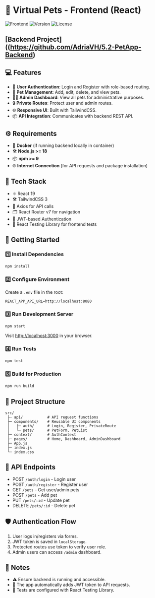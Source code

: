 # 🐾 Virtual Pets - Frontend (React)

![Frontend](https://img.shields.io/badge/Frontend-React-blue)
![Version](https://img.shields.io/badge/Version-0.1.0-green)
![License](https://img.shields.io/badge/License-MIT-yellow)

## [Backend Project]((https://github.com/AdriaVH/5.2-PetApp-Backend)

## 💻 Features

- 📝 **User Authentication**: Login and Register with role-based routing.
- 🐶 **Pet Management**: Add, edit, delete, and view pets.
- 👨‍💼 **Admin Dashboard**: View all pets for administrative purposes.
- 🔒 **Private Routes**: Protect user and admin routes.
- 🌐 **Responsive UI**: Built with TailwindCSS.
- 📦 **API Integration**: Communicates with backend REST API.

## ⚙️ Requirements

- 🐳 **Docker** (if running backend locally in container)
- 🛠️ **Node.js >= 18**
- 📦 **npm >= 9**
- 🌐 **Internet Connection** (for API requests and package installation)

## 🧩 Tech Stack

- ⚛️ React 19
- 🛠️ TailwindCSS 3
- 📡 Axios for API calls
- 🗂️ React Router v7 for navigation
- 🔐 JWT-based Authentication
- 🧪 React Testing Library for frontend tests

## 🚀 Getting Started

### 1️⃣ Install Dependencies

```bash
npm install
```

### 2️⃣ Configure Environment

Create a `.env` file in the root:

```
REACT_APP_API_URL=http://localhost:8080
```

### 3️⃣ Run Development Server

```bash
npm start
```

Visit [http://localhost:3000](http://localhost:3000) in your browser.

### 4️⃣ Run Tests

```bash
npm test
```

### 5️⃣ Build for Production

```bash
npm run build
```

## 📂 Project Structure

```
src/
 ├─ api/           # API request functions
 ├─ components/    # Reusable UI components
 │   ├─ auth/      # Login, Register, PrivateRoute
 │   └─ pets/      # PetForm, PetList
 ├─ context/       # AuthContext
 ├─ pages/         # Home, Dashboard, AdminDashboard
 ├─ App.js
 ├─ index.js
 └─ index.css
```

## 🔗 API Endpoints

- POST `/auth/login` - Login user
- POST `/auth/register` - Register user
- GET `/pets` - Get user/admin pets
- POST `/pets` - Add pet
- PUT `/pets/:id` - Update pet
- DELETE `/pets/:id` - Delete pet

## 🛡️ Authentication Flow

1. User logs in/registers via forms.
2. JWT token is saved in `localStorage`.
3. Protected routes use token to verify user role.
4. Admin users can access `/admin` dashboard.

## 📄 Notes

- ⚠️ Ensure backend is running and accessible.
- 🔄 The app automatically adds JWT token to API requests.
- 🧪 Tests are configured with React Testing Library.


